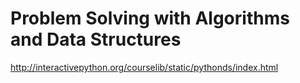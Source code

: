 Problem Solving with Algorithms and Data Structures
======
http://interactivepython.org/courselib/static/pythonds/index.html
